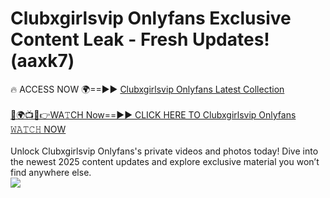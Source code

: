 # Clubxgirlsvip Onlyfans Exclusive Content Leak - Fresh Updates! (aaxk7)

🔥 ACCESS NOW 🌍==►► <a href="https://tinyurl.com/kvy9nzfs" rel="nofollow">Clubxgirlsvip Onlyfans Latest Collection</a>
<br><br>
[🔴🌍📺📱👉WA𝚃CH Now==►► CLICK HERE TO Clubxgirlsvip Onlyfans 𝚆𝙰𝚃𝙲𝙷 NOW](https://tinyurl.com/kvy9nzfs)
<br><br>
Unlock Clubxgirlsvip Onlyfans's private videos and photos today! Dive into the newest 2025 content updates and explore exclusive material you won’t find anywhere else.
<br>
<a href="https://tinyurl.com/kvy9nzfs" rel="nofollow" data-target="animated-image.originalLink"><img src="https://camo.githubusercontent.com/8a4f000d20f83aca3bf7ec5f350d767afa0574a8a352519fd8cfa583a6f93a33/68747470733a2f2f692e696d6775722e636f6d2f644a486b345a712e676966" data-canonical-src="https://i.imgur.com/dJHk4Zq.gif" style="max-width: 100%; display: inline-block;" data-target="animated-image.originalImage"></a>
<br>
